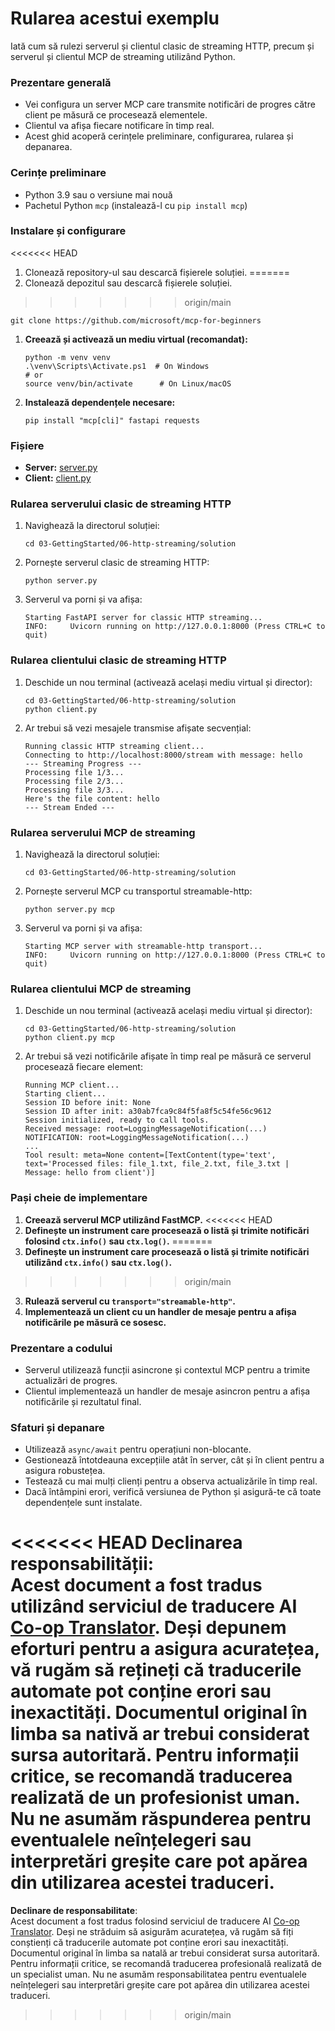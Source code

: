 <!--
CO_OP_TRANSLATOR_METADATA:
{
  "original_hash": "67ecbca6a060477ded3e13ddbeba64f7",
<<<<<<< HEAD
  "translation_date": "2025-08-18T20:52:43+00:00",
=======
  "translation_date": "2025-08-18T16:07:56+00:00",
>>>>>>> origin/main
  "source_file": "03-GettingStarted/06-http-streaming/solution/python/README.md",
  "language_code": "ro"
}
-->
# Rularea acestui exemplu

Iată cum să rulezi serverul și clientul clasic de streaming HTTP, precum și serverul și clientul MCP de streaming utilizând Python.

### Prezentare generală

- Vei configura un server MCP care transmite notificări de progres către client pe măsură ce procesează elementele.
- Clientul va afișa fiecare notificare în timp real.
- Acest ghid acoperă cerințele preliminare, configurarea, rularea și depanarea.

### Cerințe preliminare

- Python 3.9 sau o versiune mai nouă
- Pachetul Python `mcp` (instalează-l cu `pip install mcp`)

### Instalare și configurare

<<<<<<< HEAD
1. Clonează repository-ul sau descarcă fișierele soluției.
=======
1. Clonează depozitul sau descarcă fișierele soluției.
>>>>>>> origin/main

   ```pwsh
   git clone https://github.com/microsoft/mcp-for-beginners
   ```

1. **Creează și activează un mediu virtual (recomandat):**

   ```pwsh
   python -m venv venv
   .\venv\Scripts\Activate.ps1  # On Windows
   # or
   source venv/bin/activate      # On Linux/macOS
   ```

1. **Instalează dependențele necesare:**

   ```pwsh
   pip install "mcp[cli]" fastapi requests
   ```

### Fișiere

- **Server:** [server.py](../../../../../../03-GettingStarted/06-http-streaming/solution/python/server.py)
- **Client:** [client.py](../../../../../../03-GettingStarted/06-http-streaming/solution/python/client.py)

### Rularea serverului clasic de streaming HTTP

1. Navighează la directorul soluției:

   ```pwsh
   cd 03-GettingStarted/06-http-streaming/solution
   ```

2. Pornește serverul clasic de streaming HTTP:

   ```pwsh
   python server.py
   ```

3. Serverul va porni și va afișa:

   ```
   Starting FastAPI server for classic HTTP streaming...
   INFO:     Uvicorn running on http://127.0.0.1:8000 (Press CTRL+C to quit)
   ```

### Rularea clientului clasic de streaming HTTP

1. Deschide un nou terminal (activează același mediu virtual și director):

   ```pwsh
   cd 03-GettingStarted/06-http-streaming/solution
   python client.py
   ```

2. Ar trebui să vezi mesajele transmise afișate secvențial:

   ```text
   Running classic HTTP streaming client...
   Connecting to http://localhost:8000/stream with message: hello
   --- Streaming Progress ---
   Processing file 1/3...
   Processing file 2/3...
   Processing file 3/3...
   Here's the file content: hello
   --- Stream Ended ---
   ```

### Rularea serverului MCP de streaming

1. Navighează la directorul soluției:
   ```pwsh
   cd 03-GettingStarted/06-http-streaming/solution
   ```
2. Pornește serverul MCP cu transportul streamable-http:
   ```pwsh
   python server.py mcp
   ```
3. Serverul va porni și va afișa:
   ```
   Starting MCP server with streamable-http transport...
   INFO:     Uvicorn running on http://127.0.0.1:8000 (Press CTRL+C to quit)
   ```

### Rularea clientului MCP de streaming

1. Deschide un nou terminal (activează același mediu virtual și director):
   ```pwsh
   cd 03-GettingStarted/06-http-streaming/solution
   python client.py mcp
   ```
2. Ar trebui să vezi notificările afișate în timp real pe măsură ce serverul procesează fiecare element:
   ```
   Running MCP client...
   Starting client...
   Session ID before init: None
   Session ID after init: a30ab7fca9c84f5fa8f5c54fe56c9612
   Session initialized, ready to call tools.
   Received message: root=LoggingMessageNotification(...)
   NOTIFICATION: root=LoggingMessageNotification(...)
   ...
   Tool result: meta=None content=[TextContent(type='text', text='Processed files: file_1.txt, file_2.txt, file_3.txt | Message: hello from client')]
   ```

### Pași cheie de implementare

1. **Creează serverul MCP utilizând FastMCP.**
<<<<<<< HEAD
2. **Definește un instrument care procesează o listă și trimite notificări folosind `ctx.info()` sau `ctx.log()`.**
=======
2. **Definește un instrument care procesează o listă și trimite notificări utilizând `ctx.info()` sau `ctx.log()`.**
>>>>>>> origin/main
3. **Rulează serverul cu `transport="streamable-http"`.**
4. **Implementează un client cu un handler de mesaje pentru a afișa notificările pe măsură ce sosesc.**

### Prezentare a codului
- Serverul utilizează funcții asincrone și contextul MCP pentru a trimite actualizări de progres.
- Clientul implementează un handler de mesaje asincron pentru a afișa notificările și rezultatul final.

### Sfaturi și depanare

- Utilizează `async/await` pentru operațiuni non-blocante.
- Gestionează întotdeauna excepțiile atât în server, cât și în client pentru a asigura robustețea.
- Testează cu mai mulți clienți pentru a observa actualizările în timp real.
- Dacă întâmpini erori, verifică versiunea de Python și asigură-te că toate dependențele sunt instalate.

<<<<<<< HEAD
**Declinarea responsabilității**:  
Acest document a fost tradus utilizând serviciul de traducere AI [Co-op Translator](https://github.com/Azure/co-op-translator). Deși depunem eforturi pentru a asigura acuratețea, vă rugăm să rețineți că traducerile automate pot conține erori sau inexactități. Documentul original în limba sa nativă ar trebui considerat sursa autoritară. Pentru informații critice, se recomandă traducerea realizată de un profesionist uman. Nu ne asumăm răspunderea pentru eventualele neînțelegeri sau interpretări greșite care pot apărea din utilizarea acestei traduceri.
=======
**Declinare de responsabilitate**:  
Acest document a fost tradus folosind serviciul de traducere AI [Co-op Translator](https://github.com/Azure/co-op-translator). Deși ne străduim să asigurăm acuratețea, vă rugăm să fiți conștienți că traducerile automate pot conține erori sau inexactități. Documentul original în limba sa natală ar trebui considerat sursa autoritară. Pentru informații critice, se recomandă traducerea profesională realizată de un specialist uman. Nu ne asumăm responsabilitatea pentru eventualele neînțelegeri sau interpretări greșite care pot apărea din utilizarea acestei traduceri.
>>>>>>> origin/main
